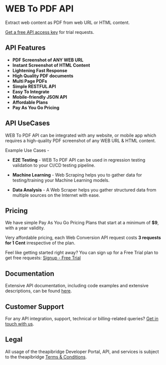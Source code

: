 # WEB To PDF API
Extract web content as PDF from web URL or HTML content.


[Get a free API access key](https://www.theapibridge.com/signup) for trial requests.

## API Features
* **PDF Screenshot of ANY WEB URL**
* **Instant Screenshot of HTML Content**
* **Lightening Fast Response**
* **High Quality PDF documents**
* **Multi Page PDFs**
* **Simple RESTFUL API**
* **Easy To Integrate**
* **Mobile-friendly JSON API**
* **Affordable Plans**
* **Pay As You Go Pricing**

## API UseCases
WEB To PDF API can be integrated with any website, or mobile app which requires a high-quality PDF screenshot of any WEB URL & HTML content.

Example Use Cases -
* **E2E Testing** - 
  WEB To PDF API can be used in regression testing validation to your CI/CD testing pipeline.

* **Machine Learning** - 
  Web Scraping helps you to gather data for testing/training your Machine Learning models.

* **Data Analysis** - 
  A Web Scraper helps you gather structured data from multiple sources on the Internet with ease.

## Pricing
We have simple Pay As You Go Pricing Plans that start at a minimum of **$9**, with a year validity.

Very affordable pricing, each Web  Conversion API request costs **3 requests for 1 Cent**  irrespective of the plan.

Feel like getting started right away? You can sign up for a Free Trial plan to get free requests: [Signup - Free Trial](https://www.theapibridge.com/api-catalogue/web-to-pdf-api)

## Documentation
Extensive API documentation, including code examples and extensive descriptions, can be found [here](https://docs.theapibridge.com).

## Customer Support
For any API integration, support, technical or billing-related queries? [Get in touch with us](mailto:hello@theapibridge.com).

## Legal
All usage of the theapibridge Developer Portal, API, and services is subject to the theapibridge [Terms & Conditions](https://www.theapibridge.com/legal/terms-of-service).
